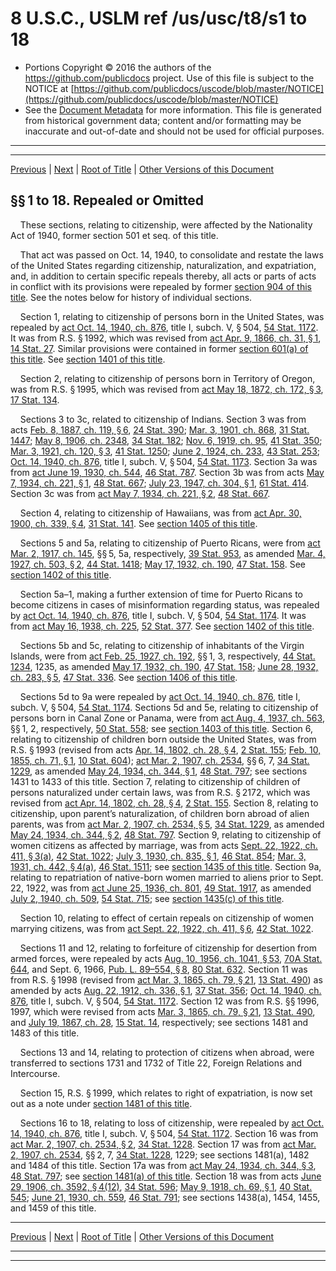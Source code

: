 ---
---

# 8 U.S.C., USLM ref /us/usc/t8/s1 to 18

* Portions Copyright © 2016 the authors of the https://github.com/publicdocs project.
  Use of this file is subject to the NOTICE at [https://github.com/publicdocs/uscode/blob/master/NOTICE](https://github.com/publicdocs/uscode/blob/master/NOTICE)
* See the [Document Metadata](././../../../..//README.md) for more information.
  This file is generated from historical government data; content and/or formatting may be inaccurate and out-of-date and should not be used for official purposes.

----------
----------

[Previous](./../../../..//us/usc/t8/ch1/m__us_usc_t8_ch1.md) | [Next](./../../../..//us/usc/t8/ch2/m__us_usc_t8_ch2.md) | [Root of Title](./../../../../) | [Other Versions of this Document](https://publicdocs.github.io/go/links?ns=uslm&ref=%2Fus%2Fusc%2Ft8%2Fs1+to+18)

## §§ 1 to 18. Repealed or Omitted

    These sections, relating to citizenship, were affected by the Nationality Act of 1940, former section 501 et seq. of this title.

    That act was passed on Oct. 14, 1940, to consolidate and restate the laws of the United States regarding citizenship, naturalization, and expatriation, and, in addition to certain specific repeals thereby, all acts or parts of acts in conflict with its provisions were repealed by former [section 904 of this title][/us/usc/t8/s904]. See the notes below for history of individual sections.

    Section 1, relating to citizenship of persons born in the United States, was repealed by [act Oct. 14, 1940, ch. 876][/us/act/1940-10-14/ch876], title I, subch. V, § 504, [54 Stat. 1172][/us/stat/54/1172]. It was from R.S. § 1992, which was revised from [act Apr. 9, 1866, ch. 31, § 1][/us/act/1866-04-09/ch31/s1], [14 Stat. 27][/us/stat/14/27]. Similar provisions were contained in former [section 601(a) of this title][/us/usc/t8/s601/a]. See [section 1401 of this title][/us/usc/t8/s1401].

    Section 2, relating to citizenship of persons born in Territory of Oregon, was from R.S. § 1995, which was revised from [act May 18, 1872, ch. 172, § 3][/us/act/1872-05-18/ch172/s3], [17 Stat. 134][/us/stat/17/134].

    Sections 3 to 3c, related to citizenship of Indians. Section 3 was from acts [Feb. 8, 1887, ch. 119, § 6][/us/act/1887-02-08/ch119/s6], [24 Stat. 390][/us/stat/24/390]; [Mar. 3, 1901, ch. 868][/us/act/1901-03-03/ch868], [31 Stat. 1447][/us/stat/31/1447]; [May 8, 1906, ch. 2348][/us/act/1906-05-08/ch2348], [34 Stat. 182][/us/stat/34/182]; [Nov. 6, 1919, ch. 95][/us/act/1919-11-06/ch95], [41 Stat. 350][/us/stat/41/350]; [Mar. 3, 1921, ch. 120, § 3][/us/act/1921-03-03/ch120/s3], [41 Stat. 1250][/us/stat/41/1250]; [June 2, 1924, ch. 233][/us/act/1924-06-02/ch233], [43 Stat. 253][/us/stat/43/253]; [Oct. 14, 1940, ch. 876][/us/act/1940-10-14/ch876], title I, subch. V, § 504, [54 Stat. 1173][/us/stat/54/1173]. Section 3a was from [act June 19, 1930, ch. 544][/us/act/1930-06-19/ch544], [46 Stat. 787][/us/stat/46/787]. Section 3b was from acts [May 7, 1934, ch. 221, § 1][/us/act/1934-05-07/ch221/s1], [48 Stat. 667][/us/stat/48/667]; [July 23, 1947, ch. 304, § 1][/us/act/1947-07-23/ch304/s1], [61 Stat. 414][/us/stat/61/414]. Section 3c was from [act May 7, 1934, ch. 221, § 2][/us/act/1934-05-07/ch221/s2], [48 Stat. 667][/us/stat/48/667].

    Section 4, relating to citizenship of Hawaiians, was from [act Apr. 30, 1900, ch. 339, § 4][/us/act/1900-04-30/ch339/s4], [31 Stat. 141][/us/stat/31/141]. See [section 1405 of this title][/us/usc/t8/s1405].

    Sections 5 and 5a, relating to citizenship of Puerto Ricans, were from [act Mar. 2, 1917, ch. 145][/us/act/1917-03-02/ch145], §§ 5, 5a, respectively, [39 Stat. 953][/us/stat/39/953], as amended [Mar. 4, 1927, ch. 503, § 2][/us/act/1927-03-04/ch503/s2], [44 Stat. 1418][/us/stat/44/1418]; [May 17, 1932, ch. 190][/us/act/1932-05-17/ch190], [47 Stat. 158][/us/stat/47/158]. See [section 1402 of this title][/us/usc/t8/s1402].

    Section 5a–1, making a further extension of time for Puerto Ricans to become citizens in cases of misinformation regarding status, was repealed by [act Oct. 14, 1940, ch. 876][/us/act/1940-10-14/ch876], title I, subch. V, § 504, [54 Stat. 1174][/us/stat/54/1174]. It was from [act May 16, 1938, ch. 225][/us/act/1938-05-16/ch225], [52 Stat. 377][/us/stat/52/377]. See [section 1402 of this title][/us/usc/t8/s1402].

    Sections 5b and 5c, relating to citizenship of inhabitants of the Virgin Islands, were from [act Feb. 25, 1927, ch. 192][/us/act/1927-02-25/ch192], §§ 1, 3, respectively, [44 Stat. 1234][/us/stat/44/1234], 1235, as amended [May 17, 1932, ch. 190][/us/act/1932-05-17/ch190], [47 Stat. 158][/us/stat/47/158]; [June 28, 1932, ch. 283, § 5][/us/act/1932-06-28/ch283/s5], [47 Stat. 336][/us/stat/47/336]. See [section 1406 of this title][/us/usc/t8/s1406].

    Sections 5d to 9a were repealed by [act Oct. 14, 1940, ch. 876][/us/act/1940-10-14/ch876], title I, subch. V, § 504, [54 Stat. 1174][/us/stat/54/1174]. Sections 5d and 5e, relating to citizenship of persons born in Canal Zone or Panama, were from [act Aug. 4, 1937, ch. 563][/us/act/1937-08-04/ch563], §§ 1, 2, respectively, [50 Stat. 558][/us/stat/50/558]; see [section 1403 of this title][/us/usc/t8/s1403]. Section 6, relating to citizenship of children born outside the United States, was from R.S. § 1993 (revised from acts [Apr. 14, 1802, ch. 28, § 4][/us/act/1802-04-14/ch28/s4], [2 Stat. 155][/us/stat/2/155]; [Feb. 10, 1855, ch. 71, § 1][/us/act/1855-02-10/ch71/s1], [10 Stat. 604][/us/stat/10/604]); [act Mar. 2, 1907, ch. 2534][/us/act/1907-03-02/ch2534], §§ 6, 7, [34 Stat. 1229][/us/stat/34/1229], as amended [May 24, 1934, ch. 344, § 1][/us/act/1934-05-24/ch344/s1], [48 Stat. 797][/us/stat/48/797]; see sections 1431 to 1433 of this title. Section 7, relating to citizenship of children of persons naturalized under certain laws, was from R.S. § 2172, which was revised from [act Apr. 14, 1802, ch. 28, § 4][/us/act/1802-04-14/ch28/s4], [2 Stat. 155][/us/stat/2/155]. Section 8, relating to citizenship, upon parent’s naturalization, of children born abroad of alien parents, was from [act Mar. 2, 1907, ch. 2534, § 5][/us/act/1907-03-02/ch2534/s5], [34 Stat. 1229][/us/stat/34/1229], as amended [May 24, 1934, ch. 344, § 2][/us/act/1934-05-24/ch344/s2], [48 Stat. 797][/us/stat/48/797]. Section 9, relating to citizenship of women citizens as affected by marriage, was from acts [Sept. 22, 1922, ch. 411, § 3(a)][/us/act/1922-09-22/ch411/s3/a], [42 Stat. 1022][/us/stat/42/1022]; [July 3, 1930, ch. 835, § 1][/us/act/1930-07-03/ch835/s1], [46 Stat. 854][/us/stat/46/854]; [Mar. 3, 1931, ch. 442, § 4(a)][/us/act/1931-03-03/ch442/s4/a], [46 Stat. 1511][/us/stat/46/1511]; see [section 1435 of this title][/us/usc/t8/s1435]. Section 9a, relating to repatriation of native-born women married to aliens prior to Sept. 22, 1922, was from [act June 25, 1936, ch. 801][/us/act/1936-06-25/ch801], [49 Stat. 1917][/us/stat/49/1917], as amended [July 2, 1940, ch. 509][/us/act/1940-07-02/ch509], [54 Stat. 715][/us/stat/54/715]; see [section 1435(c) of this title][/us/usc/t8/s1435/c].

    Section 10, relating to effect of certain repeals on citizenship of women marrying citizens, was from [act Sept. 22, 1922, ch. 411, § 6][/us/act/1922-09-22/ch411/s6], [42 Stat. 1022][/us/stat/42/1022].

    Sections 11 and 12, relating to forfeiture of citizenship for desertion from armed forces, were repealed by acts [Aug. 10, 1956, ch. 1041, § 53][/us/act/1956-08-10/ch1041/s53], [70A Stat. 644][/us/stat/70A/644], and Sept. 6, 1966, [Pub. L. 89–554, § 8][/us/pl/89/554/s8], [80 Stat. 632][/us/stat/80/632]. Section 11 was from R.S. § 1998 (revised from [act Mar. 3, 1865, ch. 79, § 21][/us/act/1865-03-03/ch79/s21], [13 Stat. 490][/us/stat/13/490]) as amended by acts [Aug. 22, 1912, ch. 336, § 1][/us/act/1912-08-22/ch336/s1], [37 Stat. 356][/us/stat/37/356]; [Oct. 14, 1940, ch. 876][/us/act/1940-10-14/ch876], title I, subch. V, § 504, [54 Stat. 1172][/us/stat/54/1172]. Section 12 was from R.S. §§ 1996, 1997, which were revised from acts [Mar. 3, 1865, ch. 79, § 21][/us/act/1865-03-03/ch79/s21], [13 Stat. 490][/us/stat/13/490], and [July 19, 1867, ch. 28][/us/act/1867-07-19/ch28], [15 Stat. 14][/us/stat/15/14], respectively; see sections 1481 and 1483 of this title.

    Sections 13 and 14, relating to protection of citizens when abroad, were transferred to sections 1731 and 1732 of Title 22, Foreign Relations and Intercourse.

    Section 15, R.S. § 1999, which relates to right of expatriation, is now set out as a note under [section 1481 of this title][/us/usc/t8/s1481].

    Sections 16 to 18, relating to loss of citizenship, were repealed by [act Oct. 14, 1940, ch. 876][/us/act/1940-10-14/ch876], title I, subch. V, § 504, [54 Stat. 1172][/us/stat/54/1172]. Section 16 was from [act Mar. 2, 1907, ch. 2534, § 2][/us/act/1907-03-02/ch2534/s2], [34 Stat. 1228][/us/stat/34/1228]. Section 17 was from [act Mar. 2, 1907, ch. 2534][/us/act/1907-03-02/ch2534], §§ 2, 7, [34 Stat. 1228][/us/stat/34/1228], 1229; see sections 1481(a), 1482 and 1484 of this title. Section 17a was from [act May 24, 1934, ch. 344, § 3][/us/act/1934-05-24/ch344/s3], [48 Stat. 797][/us/stat/48/797]; see [section 1481(a) of this title][/us/usc/t8/s1481/a]. Section 18 was from acts [June 29, 1906, ch. 3592, § 4(12)][/us/act/1906-06-29/ch3592/s4/12], [34 Stat. 596][/us/stat/34/596]; [May 9, 1918, ch. 69, § 1][/us/act/1918-05-09/ch69/s1], [40 Stat. 545][/us/stat/40/545]; [June 21, 1930, ch. 559][/us/act/1930-06-21/ch559], [46 Stat. 791][/us/stat/46/791]; see sections 1438(a), 1454, 1455, and 1459 of this title.

----------

[Previous](./../../../..//us/usc/t8/ch1/m__us_usc_t8_ch1.md) | [Next](./../../../..//us/usc/t8/ch2/m__us_usc_t8_ch2.md) | [Root of Title](./../../../../) | [Other Versions of this Document](https://publicdocs.github.io/go/links?ns=uslm&ref=%2Fus%2Fusc%2Ft8%2Fs1+to+18)

----------
----------

[/us/usc/t8/s904]: https://publicdocs.github.io/go/links?ns=uslm&ref=%2Fus%2Fusc%2Ft8%2Fs904
[/us/act/1940-10-14/ch876]: https://publicdocs.github.io/go/links?ns=uslm&ref=%2Fus%2Fact%2F1940-10-14%2Fch876
[/us/stat/54/1172]: https://publicdocs.github.io/go/links?ns=uslm&ref=%2Fus%2Fstat%2F54%2F1172
[/us/act/1866-04-09/ch31/s1]: https://publicdocs.github.io/go/links?ns=uslm&ref=%2Fus%2Fact%2F1866-04-09%2Fch31%2Fs1
[/us/stat/14/27]: https://publicdocs.github.io/go/links?ns=uslm&ref=%2Fus%2Fstat%2F14%2F27
[/us/usc/t8/s601/a]: https://publicdocs.github.io/go/links?ns=uslm&ref=%2Fus%2Fusc%2Ft8%2Fs601%2Fa
[/us/usc/t8/s1401]: https://publicdocs.github.io/go/links?ns=uslm&ref=%2Fus%2Fusc%2Ft8%2Fs1401
[/us/act/1872-05-18/ch172/s3]: https://publicdocs.github.io/go/links?ns=uslm&ref=%2Fus%2Fact%2F1872-05-18%2Fch172%2Fs3
[/us/stat/17/134]: https://publicdocs.github.io/go/links?ns=uslm&ref=%2Fus%2Fstat%2F17%2F134
[/us/act/1887-02-08/ch119/s6]: https://publicdocs.github.io/go/links?ns=uslm&ref=%2Fus%2Fact%2F1887-02-08%2Fch119%2Fs6
[/us/stat/24/390]: https://publicdocs.github.io/go/links?ns=uslm&ref=%2Fus%2Fstat%2F24%2F390
[/us/act/1901-03-03/ch868]: https://publicdocs.github.io/go/links?ns=uslm&ref=%2Fus%2Fact%2F1901-03-03%2Fch868
[/us/stat/31/1447]: https://publicdocs.github.io/go/links?ns=uslm&ref=%2Fus%2Fstat%2F31%2F1447
[/us/act/1906-05-08/ch2348]: https://publicdocs.github.io/go/links?ns=uslm&ref=%2Fus%2Fact%2F1906-05-08%2Fch2348
[/us/stat/34/182]: https://publicdocs.github.io/go/links?ns=uslm&ref=%2Fus%2Fstat%2F34%2F182
[/us/act/1919-11-06/ch95]: https://publicdocs.github.io/go/links?ns=uslm&ref=%2Fus%2Fact%2F1919-11-06%2Fch95
[/us/stat/41/350]: https://publicdocs.github.io/go/links?ns=uslm&ref=%2Fus%2Fstat%2F41%2F350
[/us/act/1921-03-03/ch120/s3]: https://publicdocs.github.io/go/links?ns=uslm&ref=%2Fus%2Fact%2F1921-03-03%2Fch120%2Fs3
[/us/stat/41/1250]: https://publicdocs.github.io/go/links?ns=uslm&ref=%2Fus%2Fstat%2F41%2F1250
[/us/act/1924-06-02/ch233]: https://publicdocs.github.io/go/links?ns=uslm&ref=%2Fus%2Fact%2F1924-06-02%2Fch233
[/us/stat/43/253]: https://publicdocs.github.io/go/links?ns=uslm&ref=%2Fus%2Fstat%2F43%2F253
[/us/act/1940-10-14/ch876]: https://publicdocs.github.io/go/links?ns=uslm&ref=%2Fus%2Fact%2F1940-10-14%2Fch876
[/us/stat/54/1173]: https://publicdocs.github.io/go/links?ns=uslm&ref=%2Fus%2Fstat%2F54%2F1173
[/us/act/1930-06-19/ch544]: https://publicdocs.github.io/go/links?ns=uslm&ref=%2Fus%2Fact%2F1930-06-19%2Fch544
[/us/stat/46/787]: https://publicdocs.github.io/go/links?ns=uslm&ref=%2Fus%2Fstat%2F46%2F787
[/us/act/1934-05-07/ch221/s1]: https://publicdocs.github.io/go/links?ns=uslm&ref=%2Fus%2Fact%2F1934-05-07%2Fch221%2Fs1
[/us/stat/48/667]: https://publicdocs.github.io/go/links?ns=uslm&ref=%2Fus%2Fstat%2F48%2F667
[/us/act/1947-07-23/ch304/s1]: https://publicdocs.github.io/go/links?ns=uslm&ref=%2Fus%2Fact%2F1947-07-23%2Fch304%2Fs1
[/us/stat/61/414]: https://publicdocs.github.io/go/links?ns=uslm&ref=%2Fus%2Fstat%2F61%2F414
[/us/act/1934-05-07/ch221/s2]: https://publicdocs.github.io/go/links?ns=uslm&ref=%2Fus%2Fact%2F1934-05-07%2Fch221%2Fs2
[/us/stat/48/667]: https://publicdocs.github.io/go/links?ns=uslm&ref=%2Fus%2Fstat%2F48%2F667
[/us/act/1900-04-30/ch339/s4]: https://publicdocs.github.io/go/links?ns=uslm&ref=%2Fus%2Fact%2F1900-04-30%2Fch339%2Fs4
[/us/stat/31/141]: https://publicdocs.github.io/go/links?ns=uslm&ref=%2Fus%2Fstat%2F31%2F141
[/us/usc/t8/s1405]: https://publicdocs.github.io/go/links?ns=uslm&ref=%2Fus%2Fusc%2Ft8%2Fs1405
[/us/act/1917-03-02/ch145]: https://publicdocs.github.io/go/links?ns=uslm&ref=%2Fus%2Fact%2F1917-03-02%2Fch145
[/us/stat/39/953]: https://publicdocs.github.io/go/links?ns=uslm&ref=%2Fus%2Fstat%2F39%2F953
[/us/act/1927-03-04/ch503/s2]: https://publicdocs.github.io/go/links?ns=uslm&ref=%2Fus%2Fact%2F1927-03-04%2Fch503%2Fs2
[/us/stat/44/1418]: https://publicdocs.github.io/go/links?ns=uslm&ref=%2Fus%2Fstat%2F44%2F1418
[/us/act/1932-05-17/ch190]: https://publicdocs.github.io/go/links?ns=uslm&ref=%2Fus%2Fact%2F1932-05-17%2Fch190
[/us/stat/47/158]: https://publicdocs.github.io/go/links?ns=uslm&ref=%2Fus%2Fstat%2F47%2F158
[/us/usc/t8/s1402]: https://publicdocs.github.io/go/links?ns=uslm&ref=%2Fus%2Fusc%2Ft8%2Fs1402
[/us/act/1940-10-14/ch876]: https://publicdocs.github.io/go/links?ns=uslm&ref=%2Fus%2Fact%2F1940-10-14%2Fch876
[/us/stat/54/1174]: https://publicdocs.github.io/go/links?ns=uslm&ref=%2Fus%2Fstat%2F54%2F1174
[/us/act/1938-05-16/ch225]: https://publicdocs.github.io/go/links?ns=uslm&ref=%2Fus%2Fact%2F1938-05-16%2Fch225
[/us/stat/52/377]: https://publicdocs.github.io/go/links?ns=uslm&ref=%2Fus%2Fstat%2F52%2F377
[/us/usc/t8/s1402]: https://publicdocs.github.io/go/links?ns=uslm&ref=%2Fus%2Fusc%2Ft8%2Fs1402
[/us/act/1927-02-25/ch192]: https://publicdocs.github.io/go/links?ns=uslm&ref=%2Fus%2Fact%2F1927-02-25%2Fch192
[/us/stat/44/1234]: https://publicdocs.github.io/go/links?ns=uslm&ref=%2Fus%2Fstat%2F44%2F1234
[/us/act/1932-05-17/ch190]: https://publicdocs.github.io/go/links?ns=uslm&ref=%2Fus%2Fact%2F1932-05-17%2Fch190
[/us/stat/47/158]: https://publicdocs.github.io/go/links?ns=uslm&ref=%2Fus%2Fstat%2F47%2F158
[/us/act/1932-06-28/ch283/s5]: https://publicdocs.github.io/go/links?ns=uslm&ref=%2Fus%2Fact%2F1932-06-28%2Fch283%2Fs5
[/us/stat/47/336]: https://publicdocs.github.io/go/links?ns=uslm&ref=%2Fus%2Fstat%2F47%2F336
[/us/usc/t8/s1406]: https://publicdocs.github.io/go/links?ns=uslm&ref=%2Fus%2Fusc%2Ft8%2Fs1406
[/us/act/1940-10-14/ch876]: https://publicdocs.github.io/go/links?ns=uslm&ref=%2Fus%2Fact%2F1940-10-14%2Fch876
[/us/stat/54/1174]: https://publicdocs.github.io/go/links?ns=uslm&ref=%2Fus%2Fstat%2F54%2F1174
[/us/act/1937-08-04/ch563]: https://publicdocs.github.io/go/links?ns=uslm&ref=%2Fus%2Fact%2F1937-08-04%2Fch563
[/us/stat/50/558]: https://publicdocs.github.io/go/links?ns=uslm&ref=%2Fus%2Fstat%2F50%2F558
[/us/usc/t8/s1403]: https://publicdocs.github.io/go/links?ns=uslm&ref=%2Fus%2Fusc%2Ft8%2Fs1403
[/us/act/1802-04-14/ch28/s4]: https://publicdocs.github.io/go/links?ns=uslm&ref=%2Fus%2Fact%2F1802-04-14%2Fch28%2Fs4
[/us/stat/2/155]: https://publicdocs.github.io/go/links?ns=uslm&ref=%2Fus%2Fstat%2F2%2F155
[/us/act/1855-02-10/ch71/s1]: https://publicdocs.github.io/go/links?ns=uslm&ref=%2Fus%2Fact%2F1855-02-10%2Fch71%2Fs1
[/us/stat/10/604]: https://publicdocs.github.io/go/links?ns=uslm&ref=%2Fus%2Fstat%2F10%2F604
[/us/act/1907-03-02/ch2534]: https://publicdocs.github.io/go/links?ns=uslm&ref=%2Fus%2Fact%2F1907-03-02%2Fch2534
[/us/stat/34/1229]: https://publicdocs.github.io/go/links?ns=uslm&ref=%2Fus%2Fstat%2F34%2F1229
[/us/act/1934-05-24/ch344/s1]: https://publicdocs.github.io/go/links?ns=uslm&ref=%2Fus%2Fact%2F1934-05-24%2Fch344%2Fs1
[/us/stat/48/797]: https://publicdocs.github.io/go/links?ns=uslm&ref=%2Fus%2Fstat%2F48%2F797
[/us/act/1802-04-14/ch28/s4]: https://publicdocs.github.io/go/links?ns=uslm&ref=%2Fus%2Fact%2F1802-04-14%2Fch28%2Fs4
[/us/stat/2/155]: https://publicdocs.github.io/go/links?ns=uslm&ref=%2Fus%2Fstat%2F2%2F155
[/us/act/1907-03-02/ch2534/s5]: https://publicdocs.github.io/go/links?ns=uslm&ref=%2Fus%2Fact%2F1907-03-02%2Fch2534%2Fs5
[/us/stat/34/1229]: https://publicdocs.github.io/go/links?ns=uslm&ref=%2Fus%2Fstat%2F34%2F1229
[/us/act/1934-05-24/ch344/s2]: https://publicdocs.github.io/go/links?ns=uslm&ref=%2Fus%2Fact%2F1934-05-24%2Fch344%2Fs2
[/us/stat/48/797]: https://publicdocs.github.io/go/links?ns=uslm&ref=%2Fus%2Fstat%2F48%2F797
[/us/act/1922-09-22/ch411/s3/a]: https://publicdocs.github.io/go/links?ns=uslm&ref=%2Fus%2Fact%2F1922-09-22%2Fch411%2Fs3%2Fa
[/us/stat/42/1022]: https://publicdocs.github.io/go/links?ns=uslm&ref=%2Fus%2Fstat%2F42%2F1022
[/us/act/1930-07-03/ch835/s1]: https://publicdocs.github.io/go/links?ns=uslm&ref=%2Fus%2Fact%2F1930-07-03%2Fch835%2Fs1
[/us/stat/46/854]: https://publicdocs.github.io/go/links?ns=uslm&ref=%2Fus%2Fstat%2F46%2F854
[/us/act/1931-03-03/ch442/s4/a]: https://publicdocs.github.io/go/links?ns=uslm&ref=%2Fus%2Fact%2F1931-03-03%2Fch442%2Fs4%2Fa
[/us/stat/46/1511]: https://publicdocs.github.io/go/links?ns=uslm&ref=%2Fus%2Fstat%2F46%2F1511
[/us/usc/t8/s1435]: https://publicdocs.github.io/go/links?ns=uslm&ref=%2Fus%2Fusc%2Ft8%2Fs1435
[/us/act/1936-06-25/ch801]: https://publicdocs.github.io/go/links?ns=uslm&ref=%2Fus%2Fact%2F1936-06-25%2Fch801
[/us/stat/49/1917]: https://publicdocs.github.io/go/links?ns=uslm&ref=%2Fus%2Fstat%2F49%2F1917
[/us/act/1940-07-02/ch509]: https://publicdocs.github.io/go/links?ns=uslm&ref=%2Fus%2Fact%2F1940-07-02%2Fch509
[/us/stat/54/715]: https://publicdocs.github.io/go/links?ns=uslm&ref=%2Fus%2Fstat%2F54%2F715
[/us/usc/t8/s1435/c]: https://publicdocs.github.io/go/links?ns=uslm&ref=%2Fus%2Fusc%2Ft8%2Fs1435%2Fc
[/us/act/1922-09-22/ch411/s6]: https://publicdocs.github.io/go/links?ns=uslm&ref=%2Fus%2Fact%2F1922-09-22%2Fch411%2Fs6
[/us/stat/42/1022]: https://publicdocs.github.io/go/links?ns=uslm&ref=%2Fus%2Fstat%2F42%2F1022
[/us/act/1956-08-10/ch1041/s53]: https://publicdocs.github.io/go/links?ns=uslm&ref=%2Fus%2Fact%2F1956-08-10%2Fch1041%2Fs53
[/us/stat/70A/644]: https://publicdocs.github.io/go/links?ns=uslm&ref=%2Fus%2Fstat%2F70A%2F644
[/us/pl/89/554/s8]: https://publicdocs.github.io/go/links?ns=uslm&ref=%2Fus%2Fpl%2F89%2F554%2Fs8
[/us/stat/80/632]: https://publicdocs.github.io/go/links?ns=uslm&ref=%2Fus%2Fstat%2F80%2F632
[/us/act/1865-03-03/ch79/s21]: https://publicdocs.github.io/go/links?ns=uslm&ref=%2Fus%2Fact%2F1865-03-03%2Fch79%2Fs21
[/us/stat/13/490]: https://publicdocs.github.io/go/links?ns=uslm&ref=%2Fus%2Fstat%2F13%2F490
[/us/act/1912-08-22/ch336/s1]: https://publicdocs.github.io/go/links?ns=uslm&ref=%2Fus%2Fact%2F1912-08-22%2Fch336%2Fs1
[/us/stat/37/356]: https://publicdocs.github.io/go/links?ns=uslm&ref=%2Fus%2Fstat%2F37%2F356
[/us/act/1940-10-14/ch876]: https://publicdocs.github.io/go/links?ns=uslm&ref=%2Fus%2Fact%2F1940-10-14%2Fch876
[/us/stat/54/1172]: https://publicdocs.github.io/go/links?ns=uslm&ref=%2Fus%2Fstat%2F54%2F1172
[/us/act/1865-03-03/ch79/s21]: https://publicdocs.github.io/go/links?ns=uslm&ref=%2Fus%2Fact%2F1865-03-03%2Fch79%2Fs21
[/us/stat/13/490]: https://publicdocs.github.io/go/links?ns=uslm&ref=%2Fus%2Fstat%2F13%2F490
[/us/act/1867-07-19/ch28]: https://publicdocs.github.io/go/links?ns=uslm&ref=%2Fus%2Fact%2F1867-07-19%2Fch28
[/us/stat/15/14]: https://publicdocs.github.io/go/links?ns=uslm&ref=%2Fus%2Fstat%2F15%2F14
[/us/usc/t8/s1481]: https://publicdocs.github.io/go/links?ns=uslm&ref=%2Fus%2Fusc%2Ft8%2Fs1481
[/us/act/1940-10-14/ch876]: https://publicdocs.github.io/go/links?ns=uslm&ref=%2Fus%2Fact%2F1940-10-14%2Fch876
[/us/stat/54/1172]: https://publicdocs.github.io/go/links?ns=uslm&ref=%2Fus%2Fstat%2F54%2F1172
[/us/act/1907-03-02/ch2534/s2]: https://publicdocs.github.io/go/links?ns=uslm&ref=%2Fus%2Fact%2F1907-03-02%2Fch2534%2Fs2
[/us/stat/34/1228]: https://publicdocs.github.io/go/links?ns=uslm&ref=%2Fus%2Fstat%2F34%2F1228
[/us/act/1907-03-02/ch2534]: https://publicdocs.github.io/go/links?ns=uslm&ref=%2Fus%2Fact%2F1907-03-02%2Fch2534
[/us/stat/34/1228]: https://publicdocs.github.io/go/links?ns=uslm&ref=%2Fus%2Fstat%2F34%2F1228
[/us/act/1934-05-24/ch344/s3]: https://publicdocs.github.io/go/links?ns=uslm&ref=%2Fus%2Fact%2F1934-05-24%2Fch344%2Fs3
[/us/stat/48/797]: https://publicdocs.github.io/go/links?ns=uslm&ref=%2Fus%2Fstat%2F48%2F797
[/us/usc/t8/s1481/a]: https://publicdocs.github.io/go/links?ns=uslm&ref=%2Fus%2Fusc%2Ft8%2Fs1481%2Fa
[/us/act/1906-06-29/ch3592/s4/12]: https://publicdocs.github.io/go/links?ns=uslm&ref=%2Fus%2Fact%2F1906-06-29%2Fch3592%2Fs4%2F12
[/us/stat/34/596]: https://publicdocs.github.io/go/links?ns=uslm&ref=%2Fus%2Fstat%2F34%2F596
[/us/act/1918-05-09/ch69/s1]: https://publicdocs.github.io/go/links?ns=uslm&ref=%2Fus%2Fact%2F1918-05-09%2Fch69%2Fs1
[/us/stat/40/545]: https://publicdocs.github.io/go/links?ns=uslm&ref=%2Fus%2Fstat%2F40%2F545
[/us/act/1930-06-21/ch559]: https://publicdocs.github.io/go/links?ns=uslm&ref=%2Fus%2Fact%2F1930-06-21%2Fch559
[/us/stat/46/791]: https://publicdocs.github.io/go/links?ns=uslm&ref=%2Fus%2Fstat%2F46%2F791


